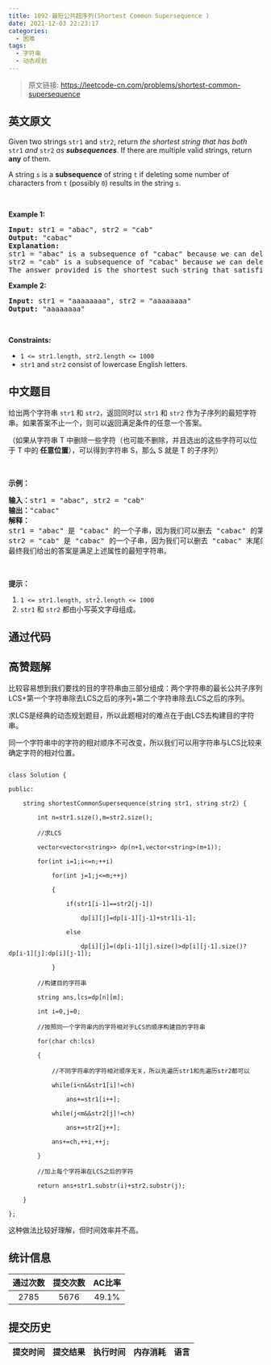 ```yaml
---
title: 1092-最短公共超序列(Shortest Common Supersequence )
date: 2021-12-03 22:23:17
categories:
  - 困难
tags:
  - 字符串
  - 动态规划
---
```


> 原文链接: https://leetcode-cn.com/problems/shortest-common-supersequence


## 英文原文
<div><p>Given two strings <code>str1</code> and <code>str2</code>, return <em>the shortest string that has both </em><code>str1</code><em> and </em><code>str2</code><em> as <strong>subsequences</strong></em>. If there are multiple valid strings, return <strong>any</strong> of them.</p>

<p>A string <code>s</code> is a <strong>subsequence</strong> of string <code>t</code> if deleting some number of characters from <code>t</code> (possibly <code>0</code>) results in the string <code>s</code>.</p>

<p>&nbsp;</p>
<p><strong>Example 1:</strong></p>

<pre>
<strong>Input:</strong> str1 = &quot;abac&quot;, str2 = &quot;cab&quot;
<strong>Output:</strong> &quot;cabac&quot;
<strong>Explanation:</strong> 
str1 = &quot;abac&quot; is a subsequence of &quot;cabac&quot; because we can delete the first &quot;c&quot;.
str2 = &quot;cab&quot; is a subsequence of &quot;cabac&quot; because we can delete the last &quot;ac&quot;.
The answer provided is the shortest such string that satisfies these properties.
</pre>

<p><strong>Example 2:</strong></p>

<pre>
<strong>Input:</strong> str1 = &quot;aaaaaaaa&quot;, str2 = &quot;aaaaaaaa&quot;
<strong>Output:</strong> &quot;aaaaaaaa&quot;
</pre>

<p>&nbsp;</p>
<p><strong>Constraints:</strong></p>

<ul>
	<li><code>1 &lt;= str1.length, str2.length &lt;= 1000</code></li>
	<li><code>str1</code> and <code>str2</code> consist of lowercase English letters.</li>
</ul>
</div>

## 中文题目
<div><p>给出两个字符串&nbsp;<code>str1</code> 和&nbsp;<code>str2</code>，返回同时以&nbsp;<code>str1</code>&nbsp;和&nbsp;<code>str2</code>&nbsp;作为子序列的最短字符串。如果答案不止一个，则可以返回满足条件的任意一个答案。</p>

<p>（如果从字符串 T 中删除一些字符（也可能不删除，并且选出的这些字符可以位于 T 中的&nbsp;<strong>任意位置</strong>），可以得到字符串 S，那么&nbsp;S 就是&nbsp;T 的子序列）</p>

<p>&nbsp;</p>

<p><strong>示例：</strong></p>

<pre><strong>输入：</strong>str1 = &quot;abac&quot;, str2 = &quot;cab&quot;
<strong>输出：</strong>&quot;cabac&quot;
<strong>解释：</strong>
str1 = &quot;abac&quot; 是 &quot;cabac&quot; 的一个子串，因为我们可以删去 &quot;cabac&quot; 的第一个 &quot;c&quot;得到 &quot;abac&quot;。 
str2 = &quot;cab&quot; 是 &quot;cabac&quot; 的一个子串，因为我们可以删去 &quot;cabac&quot; 末尾的 &quot;ac&quot; 得到 &quot;cab&quot;。
最终我们给出的答案是满足上述属性的最短字符串。
</pre>

<p>&nbsp;</p>

<p><strong>提示：</strong></p>

<ol>
	<li><code>1 &lt;= str1.length, str2.length &lt;= 1000</code></li>
	<li><code>str1</code> 和&nbsp;<code>str2</code>&nbsp;都由小写英文字母组成。</li>
</ol>
</div>

## 通过代码
<RecoDemo>
</RecoDemo>


## 高赞题解
比较容易想到我们要找的目的字符串由三部分组成：两个字符串的最长公共子序列LCS+第一个字符串除去LCS之后的序列+第二个字符串除去LCS之后的序列。
求LCS是经典的动态规划题目，所以此题相对的难点在于由LCS去构建目的字符串。
同一个字符串中的字符的相对顺序不可改变，所以我们可以用字符串与LCS比较来确定字符的相对位置。
```
class Solution {
public:
    string shortestCommonSupersequence(string str1, string str2) {
        int n=str1.size(),m=str2.size();
        //求LCS
        vector<vector<string>> dp(n+1,vector<string>(m+1));
        for(int i=1;i<=n;++i)
            for(int j=1;j<=m;++j)
            {
                if(str1[i-1]==str2[j-1])
                    dp[i][j]=dp[i-1][j-1]+str1[i-1];
                else
                    dp[i][j]=(dp[i-1][j].size()>dp[i][j-1].size()?dp[i-1][j]:dp[i][j-1]);
            }
        //构建目的字符串
        string ans,lcs=dp[n][m];
        int i=0,j=0;
        //按照同一个字符串内的字符相对于LCS的顺序构建目的字符串
        for(char ch:lcs)
        {
            //不同字符串的字符相对顺序无关，所以先遍历str1和先遍历str2都可以
            while(i<n&&str1[i]!=ch)
                ans+=str1[i++];
            while(j<m&&str2[j]!=ch)
                ans+=str2[j++];
            ans+=ch,++i,++j;
        }
        //加上每个字符串在LCS之后的字符
        return ans+str1.substr(i)+str2.substr(j);
    }
};
```
这种做法比较好理解，但时间效率并不高。

## 统计信息
| 通过次数 | 提交次数 | AC比率 |
| :------: | :------: | :------: |
|    2785    |    5676    |   49.1%   |

## 提交历史
| 提交时间 | 提交结果 | 执行时间 |  内存消耗  | 语言 |
| :------: | :------: | :------: | :--------: | :--------: |
